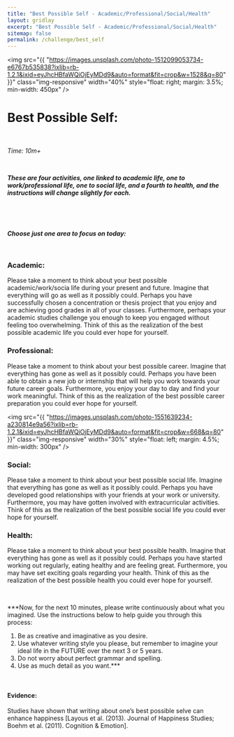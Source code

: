 ```yaml
---
title: "Best Possible Self - Academic/Professional/Social/Health"
layout: gridlay
excerpt: "Best Possible Self - Academic/Professional/Social/Health"
sitemap: false
permalink: /challenge/best_self
---
```


<img src="{{ "https://images.unsplash.com/photo-1512099053734-e6767b535838?ixlib=rb-1.2.1&ixid=eyJhcHBfaWQiOjEyMDd9&auto=format&fit=crop&w=1528&q=80" }}" class="img-responsive" width="40%" style="float: right; margin: 3.5%; min-width: 450px" />


# Best Possible Self:

&nbsp;

*Time: 10m+*

&nbsp;

***These are four activities, one linked to academic life, one to work/professional life, one to social life, and a fourth  to health, and the instructions will change slightly for each.***

&nbsp;
&nbsp;
&nbsp;

&nbsp;
&nbsp;
&nbsp;

***Choose just one area to focus on today:***

&nbsp;
&nbsp;

### Academic:
Please take a moment to think about your best possible academic/work/socia life during your present and future. Imagine that everything will go as well as it possibly could. Perhaps you have successfully chosen a concentration or thesis project that you enjoy and are achieving good grades in all of your classes. Furthermore, perhaps your academic studies challenge you enough to keep you engaged without feeling too overwhelming. Think of this as the realization of the best possible academic life you could ever hope for yourself. 

### Professional:
Please take a moment to think about your best possible career. Imagine that everything has gone as well as it possibly could. Perhaps you have been able to obtain a new job or internship that will help you work towards your future career goals. Furthermore, you enjoy your day to day and find your work meaningful. Think of this as the realization of the best possible career preparation you could ever hope for yourself.


<img src="{{ "https://images.unsplash.com/photo-1551639234-a230814e9a56?ixlib=rb-1.2.1&ixid=eyJhcHBfaWQiOjEyMDd9&auto=format&fit=crop&w=668&q=80" }}" class="img-responsive" width="30%" style="float: left; margin: 4.5%; min-width: 300px" />

### Social:
Please take a moment to think about your best possible social life. Imagine that everything has gone as well as it possibly could. Perhaps you have developed good relationships with your friends at your work or university. Furthermore, you may have gotten involved with extracurricular activities. Think of this as the realization of the best possible social life you could ever hope for yourself.

### Health:
Please take a moment to think about your best possible health. Imagine that everything has gone as well as it possibly could. Perhaps you have started working out regularly, eating healthy and are feeling great. Furthermore, you may have set exciting goals regarding your health. Think of this as the realization of the best possible health you could ever hope for yourself.

&nbsp;
&nbsp;

***Now, for the next 10 minutes, please write continuously about what you imagined. Use the instructions below to help guide you through this process:

1. Be as creative and imaginative as you desire.
2. Use whatever writing style you please, but remember to imagine your ideal life in the FUTURE over the next 3 or 5 years. 
3. Do not worry about perfect grammar and spelling. 
4. Use as much detail as you want.***

&nbsp;
&nbsp;
&nbsp;

#### Evidence: 
Studies have shown that writing about one’s best possible selve can enhance happiness [Layous et al. (2013). Journal of Happiness Studies; Boehm et al. (2011). Cognition & Emotion].

&nbsp;
&nbsp;
